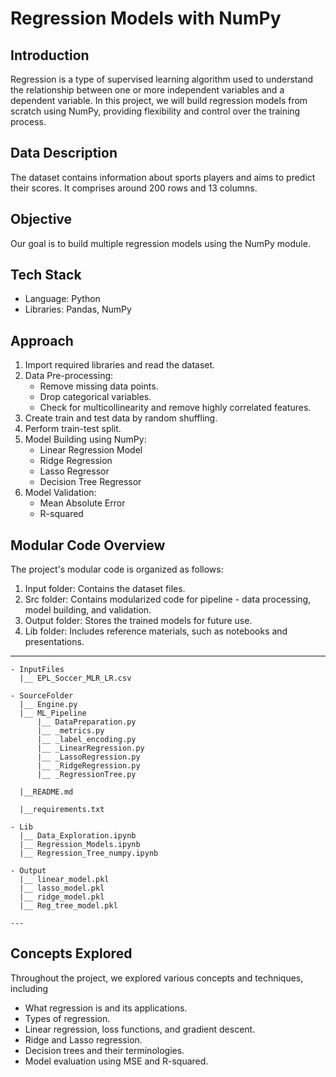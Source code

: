 # Regression Models with NumPy

## Introduction
Regression is a type of supervised learning algorithm used to understand the relationship between one or more independent variables and a dependent variable. In this project, we will build regression models from scratch using NumPy, providing flexibility and control over the training process.

## Data Description
The dataset contains information about sports players and aims to predict their scores. It comprises around 200 rows and 13 columns.

## Objective
Our goal is to build multiple regression models using the NumPy module.

## Tech Stack
- Language: Python
- Libraries: Pandas, NumPy

## Approach
1. Import required libraries and read the dataset.
2. Data Pre-processing:
   - Remove missing data points.
   - Drop categorical variables.
   - Check for multicollinearity and remove highly correlated features.
3. Create train and test data by random shuffling.
4. Perform train-test split.
5. Model Building using NumPy:
   - Linear Regression Model
   - Ridge Regression
   - Lasso Regressor
   - Decision Tree Regressor
6. Model Validation:
   - Mean Absolute Error
   - R-squared

## Modular Code Overview
The project's modular code is organized as follows:
1. Input folder: Contains the dataset files.
2. Src folder: Contains modularized code for pipeline - data processing, model building, and validation.
3. Output folder: Stores the trained models for future use.
4. Lib folder: Includes reference materials, such as notebooks and presentations.

---


```
- InputFiles
  |__ EPL_Soccer_MLR_LR.csv
  
- SourceFolder
  |__ Engine.py
  |__ ML_Pipeline
      |__ DataPreparation.py
      |__ _metrics.py
      |__ _label_encoding.py
      |__ _LinearRegression.py
      |__ _LassoRegression.py
      |__ _RidgeRegression.py
      |__ _RegressionTree.py
  
  |__README.md
  
  |__requirements.txt
  
- Lib
  |__ Data_Exploration.ipynb
  |__ Regression_Models.ipynb
  |__ Regression_Tree_numpy.ipynb

- Output
  |__ linear_model.pkl
  |__ lasso_model.pkl
  |__ ridge_model.pkl
  |__ Reg_tree_model.pkl

---
```


## Concepts Explored
Throughout the project, we explored various concepts and techniques, including

- What regression is and its applications.
- Types of regression.
- Linear regression, loss functions, and gradient descent.
- Ridge and Lasso regression.
- Decision trees and their terminologies.
- Model evaluation using MSE and R-squared.
